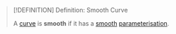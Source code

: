 >[!DEFINITION] Definition: Smooth Curve
>
>A [curve](Curve.md) is **smooth** if it has a [smooth](../../../Analysis/Vector%20Analysis/Real%20Vector%20Functions/Differentiation/Partial%20Derivatives%20of%20Real%20Vector%20Functions.md#^smoothness) [parameterisation](../../../Analysis/Vector%20Analysis/Curve%20Parameterisation/Curve%20Parameterisation.md).
>